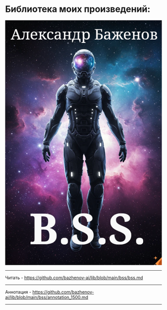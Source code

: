 # Библиотека моих произведений:

![B.S.S.](https://github.com/bazhenov-ai/lib/blob/main/bss/bss.png)
___
Читать - https://github.com/bazhenov-ai/lib/blob/main/bss/bss.md
___
Аннотация - https://github.com/bazhenov-ai/lib/blob/main/bss/annotation_1500.md
___

